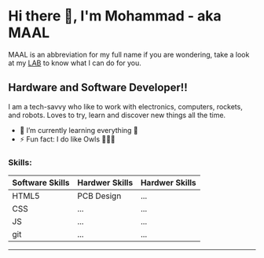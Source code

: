 # Hi there 👋, I'm Mohammad - aka MAAL

MAAL is an abbreviation for my full name if you are wondering,
take a look at my [LAB][website] to know what I can do for you.

## Hardware and Software Developer!!

I am a tech-savvy who like to work with electronics, computers, rockets, and robots. 
Loves to try, learn and discover new things all the time.

- 🌱 I’m currently learning everything 🤣
- ⚡ Fun fact: I do like Owls 🦉🦉🦉

### Skills:

| Software Skills | Hardwer Skills | Hardwer Skills |
| --------------- | -------------- | -------------- |
| HTML5           | PCB Design     | ...            |
| CSS             | ...            | ...            |
| JS              | ...            | ...            |
| git             | ...            | ...            |

---

[website]: https://maalslab.netlify.app/
[twitter]: https://twitter.com/maalslab
[linkedin]: https://linkedin.com/in/maalslab
